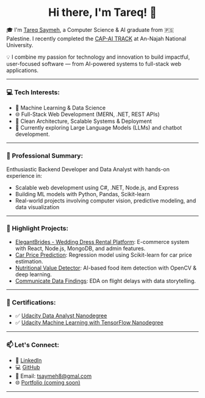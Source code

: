 <h1 align="center">Hi there, I'm Tareq! 👋</h1>

🎓 I'm [Tareq Saymeh](https://www.linkedin.com/in/tareq-saymeh-721635311/), a Computer Science & AI graduate from 🇵🇸 Palestine. I recently completed the [CAP-AI TRACK](https://www.najah.edu/en/academic/undergraduate-programs/program/computer-science-apprenticeship-program/info-card/) at An-Najah National University.

💡 I combine my passion for technology and innovation to build impactful, user-focused software — from AI-powered systems to full-stack web applications.

---

### 💻 Tech Interests:

- 🧠 Machine Learning & Data Science
- 🌐 Full-Stack Web Development (MERN, .NET, REST APIs)
- 🧹 Clean Architecture, Scalable Systems & Deployment
- 🤖 Currently exploring Large Language Models (LLMs) and chatbot development.

---

### 💼 Professional Summary:

Enthusiastic Backend Developer and Data Analyst with hands-on experience in:

- Scalable web development using C#, .NET, Node.js, and Express
- Building ML models with Python, Pandas, Scikit-learn
- Real-world projects involving computer vision, predictive modeling, and data visualization

---

### 🚀 Highlight Projects:

- [ElegantBrides - Wedding Dress Rental Platform](https://github.com/tareq-saymeh/ElegantBrides): E-commerce system with React, Node.js, MongoDB, and admin features.
- [Car Price Prediction](https://github.com/tareq-saymeh/Car-Price-Prediction): Regression model using Scikit-learn for car price estimation.
- [Nutritional Value Detector](https://github.com/tareq-saymeh/Nutritional_Value_Detector): AI-based food item detection with OpenCV & deep learning.
- [Communicate Data Findings](https://github.com/tareq-saymeh/Communicate-Data-Findings): EDA on flight delays with data storytelling.

---

### 📜 Certifications:

- ✅ [Udacity Data Analyst Nanodegree](http://www.udacity.com/certificate/e/397ade7c-0cbc-11ef-8cde-47afcca164b1)
- ✅ [Udacity Machine Learning with TensorFlow Nanodegree](http://www.udacity.com/certificate/e/f7780598-899f-11ef-a538-8f0405104c51)

---

### 📫 Let's Connect:

- 🔗 [LinkedIn](https://www.linkedin.com/in/tareq-saymeh-721635311/)
- 💻 [GitHub](https://github.com/tareq-saymeh)
- 📧 Email: [tsaymeh8@gmal.com](mailto:tsaymeh8@gmal.com)
- 🌐 [Portfolio (coming soon)](#)

---


